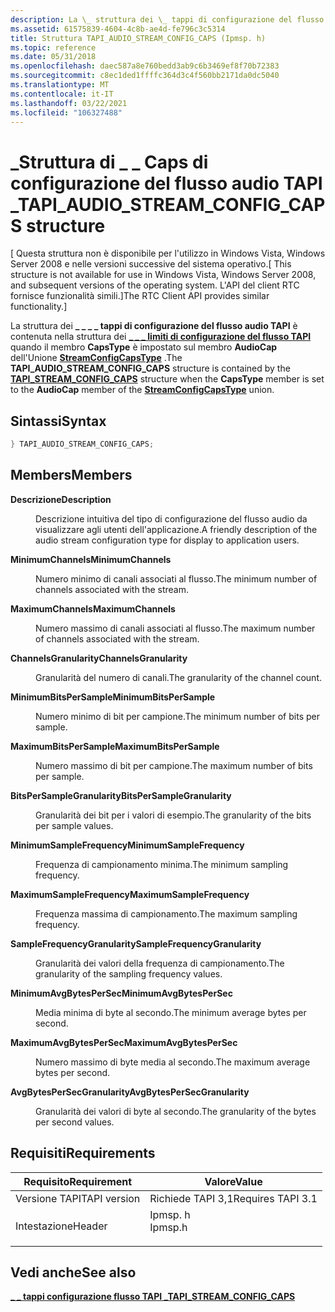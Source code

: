 ```yaml
---
description: La \_ struttura dei \_ tappi di configurazione del flusso audio TAPI \_ \_ è contenuta nella \_ struttura dei limiti di configurazione del flusso TAPI \_ \_ quando il membro CapsType è impostato sul membro AudioCap dell'Unione StreamConfigCapsType.
ms.assetid: 61575839-4604-4c8b-ae4d-fe796c3c5314
title: Struttura TAPI_AUDIO_STREAM_CONFIG_CAPS (Ipmsp. h)
ms.topic: reference
ms.date: 05/31/2018
ms.openlocfilehash: daec587a8e760bedd3ab9c6b3469ef8f70b72383
ms.sourcegitcommit: c8ec1ded1ffffc364d3c4f560bb2171da0dc5040
ms.translationtype: MT
ms.contentlocale: it-IT
ms.lasthandoff: 03/22/2021
ms.locfileid: "106327488"
---
```

# <a name="tapi_audio_stream_config_caps-structure"></a><span data-ttu-id="7e959-103">\_Struttura di \_ \_ Caps di configurazione del flusso audio TAPI \_</span><span class="sxs-lookup"><span data-stu-id="7e959-103">TAPI\_AUDIO\_STREAM\_CONFIG\_CAPS structure</span></span>

<span data-ttu-id="7e959-104">\[ Questa struttura non è disponibile per l'utilizzo in Windows Vista, Windows Server 2008 e nelle versioni successive del sistema operativo.</span><span class="sxs-lookup"><span data-stu-id="7e959-104">\[ This structure is not available for use in Windows Vista, Windows Server 2008, and subsequent versions of the operating system.</span></span> <span data-ttu-id="7e959-105">L'API del client RTC fornisce funzionalità simili.\]</span><span class="sxs-lookup"><span data-stu-id="7e959-105">The RTC Client API provides similar functionality.\]</span></span>

<span data-ttu-id="7e959-106">La struttura dei **\_ \_ \_ \_ tappi di configurazione del flusso audio TAPI** è contenuta nella struttura dei [**\_ \_ \_ limiti di configurazione del flusso TAPI**](tapi-stream-config-caps.md) quando il membro **CapsType** è impostato sul membro **AudioCap** dell'Unione [**StreamConfigCapsType**](streamconfigcapstype.md) .</span><span class="sxs-lookup"><span data-stu-id="7e959-106">The **TAPI\_AUDIO\_STREAM\_CONFIG\_CAPS** structure is contained by the [**TAPI\_STREAM\_CONFIG\_CAPS**](tapi-stream-config-caps.md) structure when the **CapsType** member is set to the **AudioCap** member of the [**StreamConfigCapsType**](streamconfigcapstype.md) union.</span></span>

## <a name="syntax"></a><span data-ttu-id="7e959-107">Sintassi</span><span class="sxs-lookup"><span data-stu-id="7e959-107">Syntax</span></span>


```C++
} TAPI_AUDIO_STREAM_CONFIG_CAPS;
```



## <a name="members"></a><span data-ttu-id="7e959-108">Members</span><span class="sxs-lookup"><span data-stu-id="7e959-108">Members</span></span>

<dl> <dt>

<span data-ttu-id="7e959-109">**Descrizione**</span><span class="sxs-lookup"><span data-stu-id="7e959-109">**Description**</span></span>
</dt> <dd>

<span data-ttu-id="7e959-110">Descrizione intuitiva del tipo di configurazione del flusso audio da visualizzare agli utenti dell'applicazione.</span><span class="sxs-lookup"><span data-stu-id="7e959-110">A friendly description of the audio stream configuration type for display to application users.</span></span>

</dd> <dt>

<span data-ttu-id="7e959-111">**MinimumChannels**</span><span class="sxs-lookup"><span data-stu-id="7e959-111">**MinimumChannels**</span></span>
</dt> <dd>

<span data-ttu-id="7e959-112">Numero minimo di canali associati al flusso.</span><span class="sxs-lookup"><span data-stu-id="7e959-112">The minimum number of channels associated with the stream.</span></span>

</dd> <dt>

<span data-ttu-id="7e959-113">**MaximumChannels**</span><span class="sxs-lookup"><span data-stu-id="7e959-113">**MaximumChannels**</span></span>
</dt> <dd>

<span data-ttu-id="7e959-114">Numero massimo di canali associati al flusso.</span><span class="sxs-lookup"><span data-stu-id="7e959-114">The maximum number of channels associated with the stream.</span></span>

</dd> <dt>

<span data-ttu-id="7e959-115">**ChannelsGranularity**</span><span class="sxs-lookup"><span data-stu-id="7e959-115">**ChannelsGranularity**</span></span>
</dt> <dd>

<span data-ttu-id="7e959-116">Granularità del numero di canali.</span><span class="sxs-lookup"><span data-stu-id="7e959-116">The granularity of the channel count.</span></span>

</dd> <dt>

<span data-ttu-id="7e959-117">**MinimumBitsPerSample**</span><span class="sxs-lookup"><span data-stu-id="7e959-117">**MinimumBitsPerSample**</span></span>
</dt> <dd>

<span data-ttu-id="7e959-118">Numero minimo di bit per campione.</span><span class="sxs-lookup"><span data-stu-id="7e959-118">The minimum number of bits per sample.</span></span>

</dd> <dt>

<span data-ttu-id="7e959-119">**MaximumBitsPerSample**</span><span class="sxs-lookup"><span data-stu-id="7e959-119">**MaximumBitsPerSample**</span></span>
</dt> <dd>

<span data-ttu-id="7e959-120">Numero massimo di bit per campione.</span><span class="sxs-lookup"><span data-stu-id="7e959-120">The maximum number of bits per sample.</span></span>

</dd> <dt>

<span data-ttu-id="7e959-121">**BitsPerSampleGranularity**</span><span class="sxs-lookup"><span data-stu-id="7e959-121">**BitsPerSampleGranularity**</span></span>
</dt> <dd>

<span data-ttu-id="7e959-122">Granularità dei bit per i valori di esempio.</span><span class="sxs-lookup"><span data-stu-id="7e959-122">The granularity of the bits per sample values.</span></span>

</dd> <dt>

<span data-ttu-id="7e959-123">**MinimumSampleFrequency**</span><span class="sxs-lookup"><span data-stu-id="7e959-123">**MinimumSampleFrequency**</span></span>
</dt> <dd>

<span data-ttu-id="7e959-124">Frequenza di campionamento minima.</span><span class="sxs-lookup"><span data-stu-id="7e959-124">The minimum sampling frequency.</span></span>

</dd> <dt>

<span data-ttu-id="7e959-125">**MaximumSampleFrequency**</span><span class="sxs-lookup"><span data-stu-id="7e959-125">**MaximumSampleFrequency**</span></span>
</dt> <dd>

<span data-ttu-id="7e959-126">Frequenza massima di campionamento.</span><span class="sxs-lookup"><span data-stu-id="7e959-126">The maximum sampling frequency.</span></span>

</dd> <dt>

<span data-ttu-id="7e959-127">**SampleFrequencyGranularity**</span><span class="sxs-lookup"><span data-stu-id="7e959-127">**SampleFrequencyGranularity**</span></span>
</dt> <dd>

<span data-ttu-id="7e959-128">Granularità dei valori della frequenza di campionamento.</span><span class="sxs-lookup"><span data-stu-id="7e959-128">The granularity of the sampling frequency values.</span></span>

</dd> <dt>

<span data-ttu-id="7e959-129">**MinimumAvgBytesPerSec**</span><span class="sxs-lookup"><span data-stu-id="7e959-129">**MinimumAvgBytesPerSec**</span></span>
</dt> <dd>

<span data-ttu-id="7e959-130">Media minima di byte al secondo.</span><span class="sxs-lookup"><span data-stu-id="7e959-130">The minimum average bytes per second.</span></span>

</dd> <dt>

<span data-ttu-id="7e959-131">**MaximumAvgBytesPerSec**</span><span class="sxs-lookup"><span data-stu-id="7e959-131">**MaximumAvgBytesPerSec**</span></span>
</dt> <dd>

<span data-ttu-id="7e959-132">Numero massimo di byte media al secondo.</span><span class="sxs-lookup"><span data-stu-id="7e959-132">The maximum average bytes per second.</span></span>

</dd> <dt>

<span data-ttu-id="7e959-133">**AvgBytesPerSecGranularity**</span><span class="sxs-lookup"><span data-stu-id="7e959-133">**AvgBytesPerSecGranularity**</span></span>
</dt> <dd>

<span data-ttu-id="7e959-134">Granularità dei valori di byte al secondo.</span><span class="sxs-lookup"><span data-stu-id="7e959-134">The granularity of the bytes per second values.</span></span>

</dd> </dl>

## <a name="requirements"></a><span data-ttu-id="7e959-135">Requisiti</span><span class="sxs-lookup"><span data-stu-id="7e959-135">Requirements</span></span>



| <span data-ttu-id="7e959-136">Requisito</span><span class="sxs-lookup"><span data-stu-id="7e959-136">Requirement</span></span> | <span data-ttu-id="7e959-137">Valore</span><span class="sxs-lookup"><span data-stu-id="7e959-137">Value</span></span> |
|-------------------------|------------------------------------------------------------------------------------|
| <span data-ttu-id="7e959-138">Versione TAPI</span><span class="sxs-lookup"><span data-stu-id="7e959-138">TAPI version</span></span><br/> | <span data-ttu-id="7e959-139">Richiede TAPI 3,1</span><span class="sxs-lookup"><span data-stu-id="7e959-139">Requires TAPI 3.1</span></span><br/>                                                       |
| <span data-ttu-id="7e959-140">Intestazione</span><span class="sxs-lookup"><span data-stu-id="7e959-140">Header</span></span><br/>       | <dl> <span data-ttu-id="7e959-141"><dt>Ipmsp. h</dt></span><span class="sxs-lookup"><span data-stu-id="7e959-141"><dt>Ipmsp.h</dt></span></span> </dl> |



## <a name="see-also"></a><span data-ttu-id="7e959-142">Vedi anche</span><span class="sxs-lookup"><span data-stu-id="7e959-142">See also</span></span>

<dl> <dt>

[<span data-ttu-id="7e959-143">**\_ \_ tappi configurazione flusso TAPI \_**</span><span class="sxs-lookup"><span data-stu-id="7e959-143">**TAPI\_STREAM\_CONFIG\_CAPS**</span></span>](tapi-stream-config-caps.md)
</dt> </dl>

 

 





